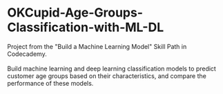 # OKCupid-Age-Groups-Classification-with-ML-DL
Project from the "Build a Machine Learning Model" Skill Path in Codecademy.</br></br>
Build machine learning and deep learning classification models to predict customer age groups based on their characteristics, and compare the performance of these models.
